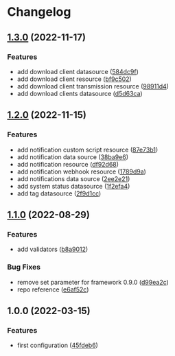 # Changelog

## [1.3.0](https://github.com/devopsarr/terraform-provider-prowlarr/compare/v1.2.0...v1.3.0) (2022-11-17)


### Features

* add download client datasource ([584dc9f](https://github.com/devopsarr/terraform-provider-prowlarr/commit/584dc9f3088ff48f5930087da18cae7aa6e08047))
* add download client resource ([bf9c502](https://github.com/devopsarr/terraform-provider-prowlarr/commit/bf9c5026074ef559ecae860313e41b70119fe1fc))
* add download client transmission resource ([98911d4](https://github.com/devopsarr/terraform-provider-prowlarr/commit/98911d456e803b7aef88aad9e39b431e93fe9083))
* add download clients datasource ([d5d63ca](https://github.com/devopsarr/terraform-provider-prowlarr/commit/d5d63ca8a2f378ad097ccfd9168dcd3f11c874ad))

## [1.2.0](https://github.com/devopsarr/terraform-provider-prowlarr/compare/v1.1.0...v1.2.0) (2022-11-15)


### Features

* add notification custom script resource ([87e73b1](https://github.com/devopsarr/terraform-provider-prowlarr/commit/87e73b109a1f461cb95acfc6a9c5b9ae4536cd8c))
* add notification data source ([38ba9e6](https://github.com/devopsarr/terraform-provider-prowlarr/commit/38ba9e6f7d9514804a642666ee48a1d8a55d22ea))
* add notification resource ([df92d68](https://github.com/devopsarr/terraform-provider-prowlarr/commit/df92d6847c7c9886cad777cbb3570df1cac013a6))
* add notification webhook resource ([1789d9a](https://github.com/devopsarr/terraform-provider-prowlarr/commit/1789d9aab728159e894cda0a48a8f5c2762dff5e))
* add notifications data source ([2ee2e21](https://github.com/devopsarr/terraform-provider-prowlarr/commit/2ee2e21f194e7596e4817bb7f54d87daabf8156e))
* add system status datasource ([1f2efa4](https://github.com/devopsarr/terraform-provider-prowlarr/commit/1f2efa4a239732bc15da64691650ccdd9e49a3dc))
* add tag datasource ([2f9d1cc](https://github.com/devopsarr/terraform-provider-prowlarr/commit/2f9d1cc7cd116578455c07d4a2653db90e054b5e))

## [1.1.0](https://github.com/devopsarr/terraform-provider-prowlarr/compare/v1.0.0...v1.1.0) (2022-08-29)


### Features

* add validators ([b8a9012](https://github.com/devopsarr/terraform-provider-prowlarr/commit/b8a901265fa34c5cd8f07a335d13ac96a3ffc575))


### Bug Fixes

* remove set parameter for framework 0.9.0 ([d99ea2c](https://github.com/devopsarr/terraform-provider-prowlarr/commit/d99ea2cf72420f17750d49c270731e49223d355b))
* repo reference ([e6af52c](https://github.com/devopsarr/terraform-provider-prowlarr/commit/e6af52c9d206efb55171bafb90e68027a5a8835c))

## 1.0.0 (2022-03-15)


### Features

* first configuration ([45fdeb6](https://github.com/devopsarr/terraform-provider-prowlarr/commit/45fdeb6b999afe792a4f7e4a6950aec1076db970))
